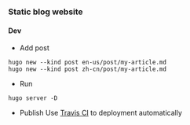 ### Static blog website

#### Dev

- Add post
```
hugo new --kind post en-us/post/my-article.md
hugo new --kind post zh-cn/post/my-article.md
```

- Run
```
hugo server -D
```

- Publish
Use [Travis CI](https://travis-ci.org/) to deployment automatically 
